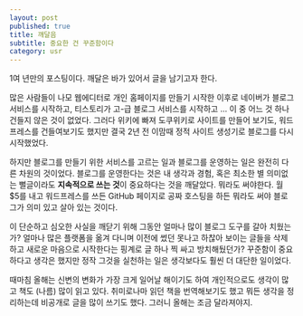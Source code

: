 ```yaml
---
layout: post
published: true
title: 깨달음
subtitle: 중요한 건 꾸준함이다
category: usr
---
```


 1여 년만의 포스팅이다. 깨달은 바가 있어서 글을 남기고자 한다.

 많은 사람들이 나모 웹에디터로 개인 홈페이지를 만들기 시작한 이후로
 네이버가 블로그 서비스를 시작하고, 티스토리가 고-급 블로그 서비스를
 시작하고 ... 이 중 어느 것 하나 건들지 않은 것이 없었다. 그러다
 위키에 빠져 도쿠위키로 사이트를 만들어 보기도, 워드프레스를
 건들여보기도 했지만 결국 2년 전 이맘때 정적 사이트 생성기로 블로그를
 다시 시작했었다.

 하지만 블로그를 만들기 위한 서비스를 고르는 일과 블로그를 운영하는
 일은 완전히 다른 차원의 것이었다. 블로그를 운영한다는 것은 내 생각과
 경험, 혹은 최소한 별 의미없는 뻘글이라도 **지속적으로 쓰는 것**이
 중요하다는 것을 깨달았다. 뭐라도 써야한다. 월 $5를 내고 워드프레스를
 쓰든 GitHub 페이지로 공짜 호스팅을 하든 뭐라도 써야 블로그가 의미
 있고 살아 있는 것이다.

 이 단순하고 심오한 사실을 깨닫기 위해 그동안 얼마나 많이 블로그
 도구를 갈아 치웠는가? 얼마나 많은 플랫폼을 옮겨 다니며 이전에 썼던
 못나고 하찮아 보이는 글들을 삭제하고 새로운 마음으로 시작한다는
 핑계로 글 하나 찍 싸고 방치해뒀던가? 꾸준함이 중요하다고 생각은
 했지만 정작 그것을 실천하는 일은 생각보다도 훨씬 더 대단한 일이었다.

 때마침 올해는 신변의 변화가 가장 크게 일어날 해이기도 하여
 개인적으로도 생각이 많고 책도 (나름) 많이 읽고 있다. 취미로나마 읽던
 책을 번역해보기도 했고 뭐든 생각을 정리하는데 비공개로 글을 많이
 쓰기도 했다. 그러니 올해는 조금 달라져야지.
